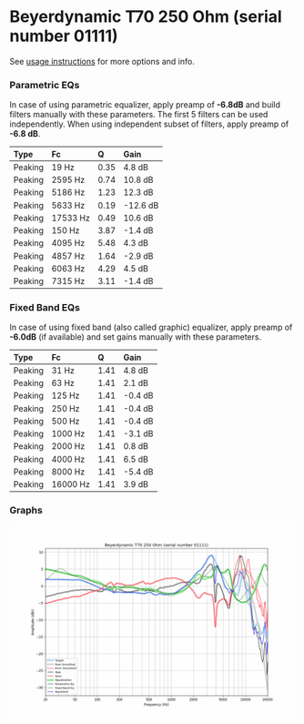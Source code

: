 # Beyerdynamic T70 250 Ohm (serial number 01111)
See [usage instructions](https://github.com/jaakkopasanen/AutoEq#usage) for more options and info.

### Parametric EQs
In case of using parametric equalizer, apply preamp of **-6.8dB** and build filters manually
with these parameters. The first 5 filters can be used independently.
When using independent subset of filters, apply preamp of **-6.8 dB**.

| Type    | Fc       |    Q | Gain     |
|:--------|:---------|:-----|:---------|
| Peaking | 19 Hz    | 0.35 | 4.8 dB   |
| Peaking | 2595 Hz  | 0.74 | 10.8 dB  |
| Peaking | 5186 Hz  | 1.23 | 12.3 dB  |
| Peaking | 5633 Hz  | 0.19 | -12.6 dB |
| Peaking | 17533 Hz | 0.49 | 10.6 dB  |
| Peaking | 150 Hz   | 3.87 | -1.4 dB  |
| Peaking | 4095 Hz  | 5.48 | 4.3 dB   |
| Peaking | 4857 Hz  | 1.64 | -2.9 dB  |
| Peaking | 6063 Hz  | 4.29 | 4.5 dB   |
| Peaking | 7315 Hz  | 3.11 | -1.4 dB  |

### Fixed Band EQs
In case of using fixed band (also called graphic) equalizer, apply preamp of **-6.0dB**
(if available) and set gains manually with these parameters.

| Type    | Fc       |    Q | Gain    |
|:--------|:---------|:-----|:--------|
| Peaking | 31 Hz    | 1.41 | 4.8 dB  |
| Peaking | 63 Hz    | 1.41 | 2.1 dB  |
| Peaking | 125 Hz   | 1.41 | -0.4 dB |
| Peaking | 250 Hz   | 1.41 | -0.4 dB |
| Peaking | 500 Hz   | 1.41 | -0.4 dB |
| Peaking | 1000 Hz  | 1.41 | -3.1 dB |
| Peaking | 2000 Hz  | 1.41 | 0.8 dB  |
| Peaking | 4000 Hz  | 1.41 | 6.5 dB  |
| Peaking | 8000 Hz  | 1.41 | -5.4 dB |
| Peaking | 16000 Hz | 1.41 | 3.9 dB  |

### Graphs
![](./Beyerdynamic%20T70%20250%20Ohm%20(serial%20number%2001111).png)